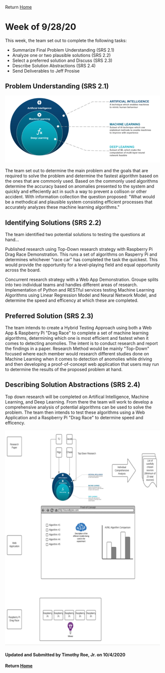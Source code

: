 Return [Home](index.md)

# Week of 9/28/20

This week, the team set out to complete the following tasks:

- Summarize Final Problem Understanding (SRS 2.1)
- Analyze one or two plausible solutions (SRS 2.2)
- Select a preferred solution and Discuss (SRS 2.3)
- Describe Solution Abstractions (SRS 2.4)
- Send Deliverables to Jeff Prosise

## Problem Understanding (SRS 2.1)

![Analysis of Deep Learning Algorithms](https://github.com/SoundBytes-CBU/blog/blob/gh-pages/images/week5/problemUnderstanding.png?raw=true)

The team set out to determine the main problem and the goals that are required to solve the problem and determine the fastest algorithm based on the ones that are commonly used. Based on the commonly used algorithms determine the accuracy based on anomalies presented to the system and quickly and effeciently act in such a way to prevent a collison or other accident. With information collection the question proposed: "What would be a methodical and plausible system consisting efficient processes that accurately analyzes these machine learning algorithms."

## Identifying Solutions (SRS 2.2)

The team identified two potential solutions to testing the questions at hand...

Published research using Top-Down research strategy with Raspberry Pi Drag Race Demonstration. This runs a set of algorithms on Rasperry Pi and determines whichever "race car" has completed the task the quickest. This would provide the opportunity for a level-playing field and equal opportunity across the board. 

Concurrent research strategy with a Web App Demonstration. Groupe splits into two individual teams and handles different areas of research. Implementation of Python and RESTful services testing Machine Learning Algorithms using Linear Regression Model and Neural Network Model, and determine the speed and efficency at which these are completed. 

## Preferred Solution (SRS 2.3)

The team intends to create a Hybrid Testing Approach using both a Web App & Raspberry Pi "Drag Race" to complete a set of machine learning algorithms, determining which one is most efficient and fastest when it comes to detecting anomolies. The intent is to conduct research and report the findings in a paper. Research Method would be mainly "Top-Down" focused where each member would research different studies done on Machine Learning when it comes to detection of anomolies while driving and then developing a proof-of-concept web application that users may run to determine the results of the proposed problem at hand. 

## Describing Solution Abstractions (SRS 2.4)

Top down research will be completed on Artifical Intelligence, Machine Learning, and Deep Learning. From there the team will work to develop a comprehensive analysis of potential algorithms can be used to solve the problem. The team then intends to test these algorithms using a Web Application and a Raspberry Pi "Drag Race" to determine speed and efficency.

![SRS 2.4 Model](https://github.com/SoundBytes-CBU/blog/blob/gh-pages/images/week5/24model.png?raw=true)

#### Updated and Submitted by Timothy Roe, Jr. on 10/4/2020
#### Return [Home](index.md)
